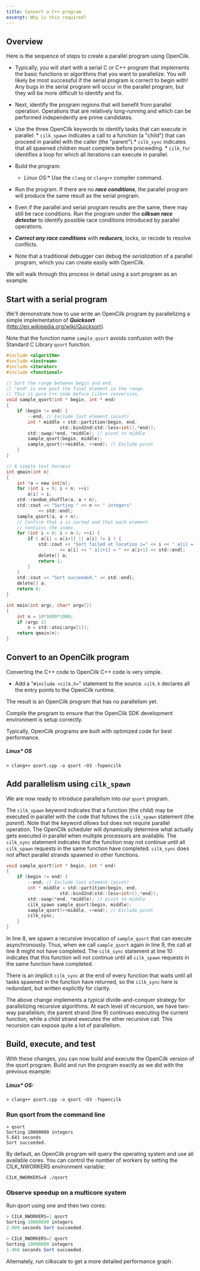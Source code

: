 ```yaml
---
title: Convert a C++ program
excerpt: Why is this required?
---
```

## Overview

Here is the sequence of steps to create a parallel program using OpenCilk.

* Typically, you will start with a serial C or C++ program that implements the basic
  functions or algorithms that you want to parallelize. You will likely
  be most successful if the serial program is correct to begin with!
  Any bugs in the serial program will occur in the parallel program, but
  they will be more difficult to identify and fix.
* Next, identify the program regions that will benefit from parallel
  operation. Operations that are relatively long-running and which can
  be performed independently are prime candidates.
* Use the three OpenCilk keywords to identify tasks that can execute in
  parallel:
      * `cilk_spawn` indicates a call to a function (a "child") that can proceed in parallel with the caller (the "parent").*
       `cilk_sync` indicates that all spawned children must complete before proceeding.
      * `cilk_for` identifies a loop for which all iterations can execute in parallel.
* Build the program:

  * **Linux* OS:** Use the `clang` or `clang++` compiler command.
* Run the program. If there are no ***race conditions***, the parallel program will produce the same result
  as the serial program.
* Even if the parallel and serial program results are the same, there
  may still be race conditions. Run the program under the ***cilksan
  race detector*** to identify possible race
  conditions introduced by parallel operations.
* ***Correct any race conditions*** with ***reducers***, locks, or recode to resolve
  conflicts.
* Note that a traditional debugger can debug the *serialization* of a parallel program, which you can create
  easily with OpenCilk.

We will walk through this process in detail using a sort program as an example.

## Start with a serial program

We'll demonstrate how to use write an OpenCilk program by parallelizing
a simple implementation of ***Quicksort***
([<span class="underline">http://en.wikipedia.org/wiki/Quicksort</span>](http://en.wikipedia.org/wiki/Quicksort)).

Note that the function name `sample_qsort` avoids confusion with the
Standard C Library `qsort` function.

```c
#include <algorithm>
#include <iostream>
#include <iterator>
#include <functional>

// Sort the range between begin and end.
// "end" is one past the final element in the range.
// This is pure C++ code before Cilk++ conversion.
void sample_qsort(int * begin, int * end)
{
    if (begin != end) {
        --end; // Exclude last element (pivot)
        int * middle = std::partition(begin, end,
                    std::bind2nd(std::less<int(),*end));
        std::swap(*end, *middle); // pivot to middle
        sample_qsort(begin, middle);
        sample_qsort(++middle, ++end); // Exclude pivot
    }
}

// A simple test harness
int qmain(int n)
{
    int *a = new int[n];
    for (int i = 0; i < n; ++i) 
        a[i] = i;
    std::random_shuffle(a, a + n);
    std::cout << "Sorting " << n << " integers"
            << std::endl;
    sample_qsort(a, a + n);
    // Confirm that a is sorted and that each element
    // contains the index.
    for (int i = 0; i < n-1; ++i) {
        if ( a[i] = a[i+1] || a[i] != i ) {
            std::cout << "Sort failed at location i=" << i << " a[i] = "
                    << a[i] << " a[i+1] = " << a[i+1] << std::endl;
            delete[] a;
            return 1;
        }
    }
    std::cout << "Sort succeeded." << std::endl;
    delete[] a;
    return 0;
}

int main(int argc, char* argv[])
{
    int n = 10*1000*1000;
    if (argc 1)
        n = std::atoi(argv[1]);
    return qmain(n); 
}
```

## Convert to an OpenCilk program

Converting the C++ code to OpenCilk C++ code is very simple.

* Add a "`#include <cilk.h>`" statement to the source. `cilk.h`
  declares all the entry points to the OpenCilk runtime.

The result is an OpenCilk program that has no parallelism yet.

Compile the program to ensure that the OpenCilk SDK development
environment is setup correctly.

Typically, OpenCilk programs are built with optimized code for best
performance.

##### Linux* OS

```shell
> clang++ qsort.cpp -o qsort –O3 -fopencilk
```

## Add parallelism using `cilk_spawn`

We are now ready to introduce parallelism into our `qsort` program.

The `cilk_spawn` keyword indicates that a function (the *child*) may be
executed in parallel with the code that follows the `cilk_spawn`
statement (the *parent*). Note that the keyword *allows* but does not
*require* parallel operation. The OpenCilk scheduler will dynamically
determine what actually gets executed in parallel when multiple
processors are available. The `cilk_sync` statement indicates that the
function may not continue until all `cilk_spawn` requests in the same
function have completed. `cilk_sync` does not affect parallel strands
spawned in other functions.

```c
void sample_qsort(int * begin, int * end)
{
    if (begin != end) {
        --end; // Exclude last element (pivot)
        int * middle = std::partition(begin, end,
                    std::bind2nd(std::less<int>(),*end));        
        std::swap(*end, *middle); // pivot to middle
        cilk_spawn sample_qsort(begin, middle);
        sample_qsort(++middle, ++end); // Exclude pivot
        cilk_sync;
    }
}
```

In line 8, we spawn a recursive invocation of `sample_qsort` that can
execute asynchronously. Thus, when we call `sample_qsort` again in line 9, the call at line 8 might not have completed. The `cilk_sync`
statement at line 10 indicates that this function will not continue
until all `cilk_spawn` requests in the same function have completed.

There is an implicit `cilk_sync` at the end of every function that waits
until all tasks spawned in the function have returned, so the `cilk_sync` here is redundant, but written explicitly for clarity.

The above change implements a typical divide-and-conquer strategy for
parallelizing recursive algorithms. At each level of recursion, we have
two-way parallelism; the parent strand (line 9) continues executing the
current function, while a child strand executes the other recursive
call. This recursion can expose quite a lot of parallelism.

## Build, execute, and test

With these changes, you can now build and execute the OpenCilk version
of the qsort program. Build and run the program exactly as we did with
the previous example:

##### Linux* OS:

```shell
> clang++ qsort.cpp -o qsort –O3 -fopencilk
```

### Run qsort from the command line

```shell
> qsort
Sorting 10000000 integers
5.641 seconds 
Sort succeeded.
```

By default, an OpenCilk program will query the operating system and use
all available cores. You can control the number of workers by setting
the CILK_NWORKERS environment variable:

```shell
CILK_NWORKERS=8 ./qsort
```

### Observe speedup on a multicore system

Run qsort using one and then two cores:

```powershell
> CILK_NWORKERS=1 qsort
Sorting 10000000 integers
2.909 seconds Sort succeeded.

> CILK_NWORKERS=2 qsort
Sorting 10000000 integers
1.468 seconds Sort succeeded.
```

Alternately, run cilkscale to get a more detailed performance graph.